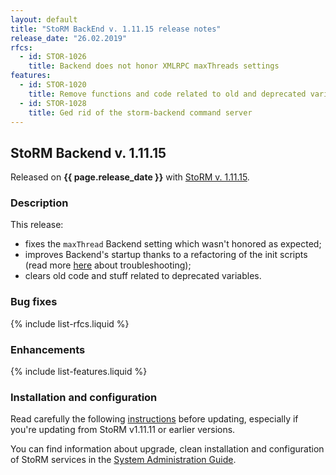 ```yaml
---
layout: default
title: "StoRM BackEnd v. 1.11.15 release notes"
release_date: "26.02.2019"
rfcs:
  - id: STOR-1026
    title: Backend does not honor XMLRPC maxThreads settings
features:
  - id: STOR-1020
    title: Remove functions and code related to old and deprecated variables
  - id: STOR-1028
    title: Ged rid of the storm-backend command server
---
```


## StoRM Backend v. 1.11.15

Released on **{{ page.release_date }}** with [StoRM v. 1.11.15][release-notes].

### Description

This release:

* fixes the `maxThread` Backend setting which wasn't honored as expected;
* improves Backend's startup thanks to a refactoring of the init scripts
(read more [here][upgrading-trouble] about troubleshooting);
* clears old code and stuff related to deprecated variables.


### Bug fixes

{% include list-rfcs.liquid %}

### Enhancements

{% include list-features.liquid %}

### Installation and configuration

Read carefully the following [instructions][upgrading] before updating,
especially if you're updating from StoRM v1.11.11 or earlier versions.

You can find information about upgrade, clean installation and configuration of
StoRM services in the [System Administration Guide][storm-sysadmin-guide].

[release-notes]: {{site.baseurl}}/release-notes/StoRM-v1.11.15.html
[upgrading]: {{site.baseurl}}/documentation/sysadmin-guide/1.11.15/#upgrading
[storm-sysadmin-guide]: {{site.baseurl}}/documentation/sysadmin-guide/1.11.15

[upgrading-trouble]: {{site.baseurl}}/documentation/sysadmin-guide/1.11.15#important1
